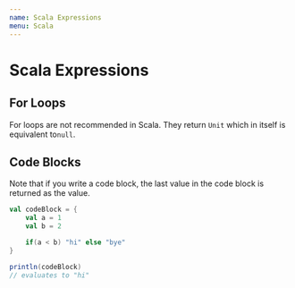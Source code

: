 ```yaml
---
name: Scala Expressions
menu: Scala
---
```


# Scala Expressions

## For Loops

For loops are not recommended in Scala. They return `Unit` which in itself is equivalent to`null`.

## Code Blocks

Note that if you write a code block, the last value in the code block is returned as the value.

```scala
val codeBlock = {
    val a = 1
    val b = 2

    if(a < b) "hi" else "bye"
}

println(codeBlock)
// evaluates to "hi"
```
